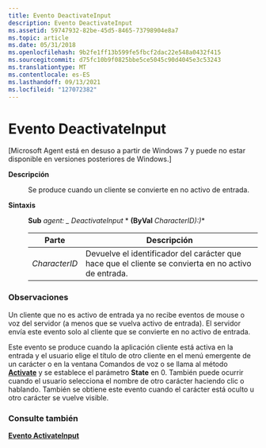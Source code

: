 ```yaml
---
title: Evento DeactivateInput
description: Evento DeactivateInput
ms.assetid: 59747932-82be-45d5-8465-73798904e8a7
ms.topic: article
ms.date: 05/31/2018
ms.openlocfilehash: 9b2fe1ff13b599fe5fbcf2dac22e548a0432f415
ms.sourcegitcommit: d75fc10b9f0825bbe5ce5045c90d4045e3c53243
ms.translationtype: MT
ms.contentlocale: es-ES
ms.lasthandoff: 09/13/2021
ms.locfileid: "127072382"
---
```

# <a name="deactivateinput-event"></a>Evento DeactivateInput

\[Microsoft Agent está en desuso a partir de Windows 7 y puede no estar disponible en versiones posteriores de Windows.\]

<dl> <dt>

<span id="Description"></span><span id="description"></span><span id="DESCRIPTION"></span>**Descripción**
</dt> <dd>

Se produce cuando un cliente se convierte en no activo de entrada.

</dd> <dt>

<span id="Syntax"></span><span id="syntax"></span><span id="SYNTAX"></span>**Sintaxis**
</dt> <dd>

**Sub** *agent: \_ DeactivateInput* *  **(ByVal** *CharacterID):)**



| Parte          | Descripción                                                                    |
|---------------|--------------------------------------------------------------------------------|
| *CharacterID* | Devuelve el identificador del carácter que hace que el cliente se convierta en no activo de entrada. |



 

</dd> </dl>

### <a name="remarks"></a>Observaciones

Un cliente que no es activo de entrada ya no recibe eventos de mouse o voz del servidor (a menos que se vuelva activo de entrada). El servidor envía este evento solo al cliente que se convierte en no activo de entrada.

Este evento se produce cuando la aplicación cliente está activa en la entrada y el usuario elige el título de otro cliente en el menú emergente de un carácter o en la ventana Comandos de voz o se llama al método [**Activate**](activate-method.md) y se establece el parámetro **State** en 0. También puede ocurrir cuando el usuario selecciona el nombre de otro carácter haciendo clic o hablando. También se obtiene este evento cuando el carácter está oculto u otro carácter se vuelve visible.

### <a name="see-also"></a>Consulte también

[**Evento ActivateInput**](activateinput-event.md)


 

 




